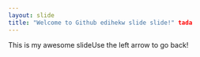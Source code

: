 ```yaml
---
layout: slide
title: "Welcome to Github edihekw slide slide!" tada
---
```

This is my awesome slideUse the left arrow to go back!
